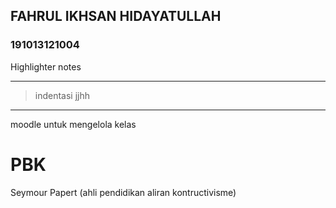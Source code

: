 ## FAHRUL IKHSAN HIDAYATULLAH
### 191013121004 
Highlighter notes

---
> indentasi
jjhh

---
moodle untuk mengelola kelas

# PBK

Seymour Papert (ahli pendidikan aliran kontructivisme)
